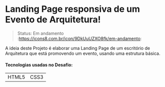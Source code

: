 # Landing Page responsiva de um Evento de Arquitetura!
>Status: Em andamento :https://icons8.com.br/icon/9DkUuUZXO8fk/em-andamento:



A ideia deste Projeto é elaborar uma Landing Page de um escritório de Arquitetura que está promovendo um evento, usando uma estrutura básica.

<h4>Tecnologias usadas no Desafio:</h4>

<table>
 <tr>
   <td>HTML5</td>
   <td>CSS3</td>
 </tr>
